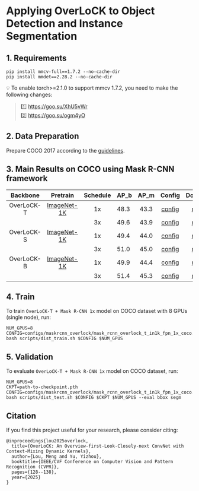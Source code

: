 # Applying OverLoCK to Object Detection and Instance Segmentation

## 1. Requirements

```
pip install mmcv-full==1.7.2 --no-cache-dir
pip install mmdet==2.28.2 --no-cache-dir
```
💡 To enable torch>=2.1.0 to support mmcv 1.7.2, you need to make the following changes:  
> 1️⃣ https://goo.su/XhU5vWr     
> 2️⃣ https://goo.su/ogm4yO


## 2. Data Preparation

Prepare COCO 2017 according to the [guidelines](https://github.com/open-mmlab/mmdetection/blob/2.x/docs/en/1_exist_data_model.md). 

## 3. Main Results on COCO using Mask R-CNN framework

|    Backbone   |   Pretrain  | Schedule | AP_b | AP_m | Config | Download |
|:-------------:|:-----------:|:--------:|--------|:-------:|:------:|:----------:|
| OverLoCK-T | [ImageNet-1K](https://github.com/LMMMEng/OverLoCK/releases/download/v1/overlock_t_in1k_224.pth)|    1x    |  48.3  |43.3     |[config](configs/maskrcnn_overlock/mask_rcnn_overlock_t_in1k_fpn_1x_coco.py)        |[model](https://github.com/LMMMEng/OverLoCK/releases/download/v1/maskrcnn1x_overlock_tiny_coco.pth)          |
|               |             |    3x    |49.6        |43.9      |[config](configs/maskrcnn_overlock/mask_rcnn_overlock_t_in1k_fpn_3x_coco.py)        |[model](https://github.com/LMMMEng/OverLoCK/releases/download/v1/maskrcnn3x_overlock_tiny_coco.pth)          |
| OverLoCK-S | [ImageNet-1K](https://github.com/LMMMEng/OverLoCK/releases/download/v1/overlock_s_in1k_224.pth)|    1x    |49.4        |44.0         |[config](configs/maskrcnn_overlock/mask_rcnn_overlock_s_in1k_fpn_1x_coco.py)        |[model](https://github.com/LMMMEng/OverLoCK/releases/download/v1/maskrcnn1x_overlock_small_coco.pth)           |
|               |             |    3x    |51.0        |45.0         |[config](configs/maskrcnn_overlock/mask_rcnn_overlock_s_in1k_fpn_3x_coco.py)        |[model](https://github.com/LMMMEng/OverLoCK/releases/download/v1/maskrcnn3x_overlock_small_coco.pth)          |
| OverLoCK-B | [ImageNet-1K](https://github.com/LMMMEng/OverLoCK/releases/download/v1/overlock_b_in1k_224.pth) |    1x    |49.9       |44.4         |[config](configs/maskrcnn_overlock/mask_rcnn_overlock_b_in1k_fpn_1x_coco.py)        |[model](https://github.com/LMMMEng/OverLoCK/releases/download/v1/maskrcnn1x_overlock_base_coco.pth)           |
|               |             |    3x    |51.4       |45.3         |[config](configs/maskrcnn_overlock/mask_rcnn_overlock_b_in1k_fpn_3x_coco.py)        |[model](https://github.com/LMMMEng/OverLoCK/releases/download/v1/maskrcnn3x_overlock_base_coco.pth)          |

## 4. Train
To train ``OverLoCK-T + Mask R-CNN 1x`` model on COCO dataset with 8 GPUs (single node), run:
```
NUM_GPUS=8
CONFIG=configs/maskrcnn_overlock/mask_rcnn_overlock_t_in1k_fpn_1x_coco.py
bash scripts/dist_train.sh $CONFIG $NUM_GPUS
```

## 5. Validation
To evaluate ``OverLoCK-T + Mask R-CNN 1x`` model on COCO dataset, run:
```
NUM_GPUS=8
CKPT=path-to-checkpoint.pth
CONFIG=configs/maskrcnn_overlock/mask_rcnn_overlock_t_in1k_fpn_1x_coco.py
bash scripts/dist_test.sh $CONFIG $CKPT $NUM_GPUS --eval bbox segm
```

## Citation
If you find this project useful for your research, please consider citing:
```
@inproceedings{lou2025overlock,
  title={OverLoCK: An Overview-first-Look-Closely-next ConvNet with Context-Mixing Dynamic Kernels},
  author={Lou, Meng and Yu, Yizhou},
  booktitle={IEEE/CVF Conference on Computer Vision and Pattern Recognition (CVPR)},
  pages={128--138},
  year={2025}
}
```
